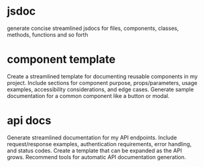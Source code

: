 # jsdoc

generate concise streamlined jsdocs for files, components, classes, methods, functions and so forth

# component template

Create a streamlined template for documenting reusable components in my project. Include sections for component purpose, props/parameters, usage examples, accessibility considerations, and edge cases. Generate sample documentation for a common component like a button or modal.

# api docs

Generate streamlined documentation for my API endpoints. Include request/response examples, authentication requirements, error handling, and status codes. Create a template that can be expanded as the API grows. Recommend tools for automatic API documentation generation.
